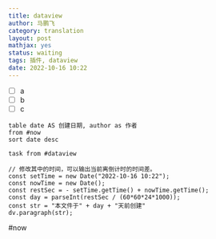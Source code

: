 ```yaml
---
title: dataview
author: 马鹏飞
category: translation
layout: post
mathjax: yes
status: waiting
tags: 插件, dataview
date: 2022-10-16 10:22
---
```


- [ ] a
- [ ] b
- [ ] c

```dataview
table date AS 创建日期, author as 作者
from #now  
sort date desc 
```
```dataview
task from #dataview
```
```dataviewjs
// 修改其中的时间，可以输出当前离倒计时的时间差。
const setTime = new Date("2022-10-16 10:22");
const nowTime = new Date();
const restSec = - setTime.getTime() + nowTime.getTime();
const day = parseInt(restSec / (60*60*24*1000));
const str = "本文件于" + day + "天前创建"
dv.paragraph(str);
```
#now
